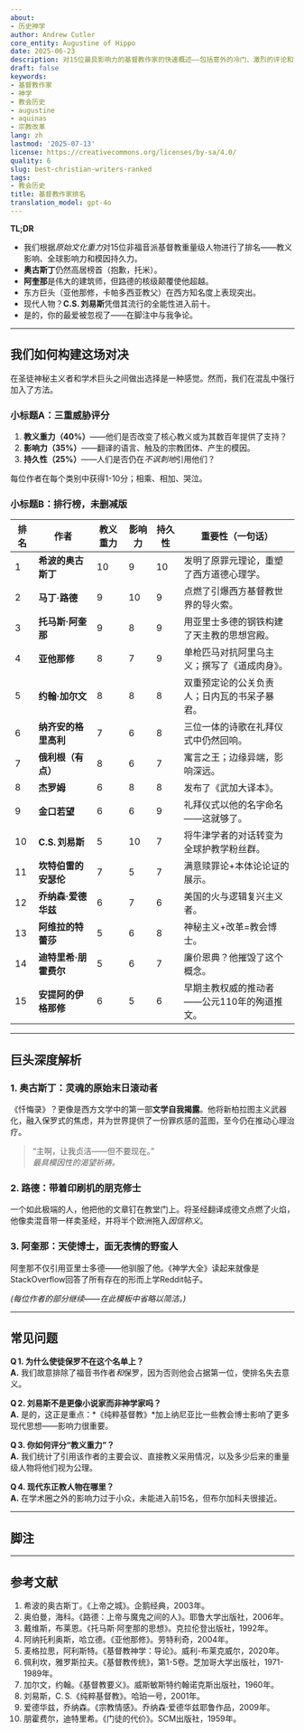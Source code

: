 ```yaml
---
about:
- 历史神学
author: Andrew Cutler
core_entity: Augustine of Hippo
date: 2025-06-23
description: 对15位最具影响力的基督教作家的快速概述——包括意外的冷门、激烈的评论和证据。
draft: false
keywords:
- 基督教作家
- 神学
- 教会历史
- augustine
- aquinas
- 宗教改革
lang: zh
lastmod: '2025-07-13'
license: https://creativecommons.org/licenses/by-sa/4.0/
quality: 6
slug: best-christian-writers-ranked
tags:
- 教会历史
title: 基督教作家排名
translation_model: gpt-4o
---
```


**TL;DR**

- 我们根据*原始文化重力*对15位非福音派基督教重量级人物进行了排名——教义影响、全球影响力和模因持久力。
- **奥古斯丁**仍然高居榜首（抱歉，托米）。
- **阿奎那**是伟大的建筑师，但路德的核级颠覆使他超越。
- 东方巨头（亚他那修，卡帕多西亚教父）在西方知名度上表现突出。
- 现代人物？**C.S. 刘易斯**凭借其流行的全能性进入前十。
- 是的，你的最爱被忽视了——在脚注中与我争论。

---

## 我们如何构建这场对决

在圣徒神秘主义者和学术巨头之间做出选择是一种感觉。然而，我们在混乱中强行加入了方法。

### 小标题A：三重威胁评分

1. **教义重力（40%）**——他们是否改变了核心教义或为其数百年提供了支持？
2. **影响力（35%）**——翻译的语言、触及的宗教团体、产生的模因。
3. **持久性（25%）**——人们是否仍在*不讽刺地*引用他们？

每位作者在每个类别中获得1-10分；相乘、相加、哭泣。

### 小标题B：排行榜，未删减版

| 排名 | 作者 | 教义重力 | 影响力 | 持久性 | 重要性（一句话） |
|------|--------|-------------------|-------|-----------|----------------------------|
| 1 | **希波的奥古斯丁** | 10 | 9 | 10 | 发明了原罪元理论，重塑了西方道德心理学。 |
| 2 | **马丁·路德** | 9 | 10 | 9 | 点燃了引爆西方基督教世界的导火索。 |
| 3 | **托马斯·阿奎那** | 9 | 8 | 9 | 用亚里士多德的钢铁构建了天主教的思想宫殿。 |
| 4 | **亚他那修** | 8 | 7 | 9 | 单枪匹马对抗阿里乌主义；撰写了《道成肉身》。 |
| 5 | **约翰·加尔文** | 8 | 8 | 8 | 双重预定论的公关负责人；日内瓦的书呆子暴君。 |
| 6 | **纳齐安的格里高利** | 7 | 6 | 8 | 三位一体的诗歌在礼拜仪式中仍然回响。 |
| 7 | **俄利根（有点）** | 8 | 6 | 7 | 寓言之王；边缘异端，影响深远。 |
| 8 | **杰罗姆** | 6 | 8 | 8 | 发布了《武加大译本》。 |
| 9 | **金口若望** | 6 | 6 | 9 | 礼拜仪式以他的名字命名——这就够了。 |
| 10 | **C.S. 刘易斯** | 5 | 10 | 7 | 将牛津学者的对话转变为全球护教学粉丝群。 |
| 11 | **坎特伯雷的安瑟伦** | 7 | 5 | 7 | 满意赎罪论+本体论论证的展示。 |
| 12 | **乔纳森·爱德华兹** | 6 | 7 | 6 | 美国的火与逻辑复兴主义者。 |
| 13 | **阿维拉的特蕾莎** | 5 | 6 | 8 | 神秘主义+改革=教会博士。 |
| 14 | **迪特里希·朋霍费尔** | 5 | 6 | 7 | 廉价恩典？他摧毁了这个概念。 |
| 15 | **安提阿的伊格那修** | 6 | 5 | 6 | 早期主教权威的推动者——公元110年的殉道推文。 |

---

## 巨头深度解析

### 1. 奥古斯丁：灵魂的原始末日滚动者

《忏悔录》？更像是西方文学中的第一部**文学自我揭露**。他将新柏拉图主义武器化，融入保罗式的焦虑，并为世界提供了一份罪疚感的蓝图，至今仍在推动心理治疗。

> “主啊，让我贞洁——但不要现在。”  
> *最具模因性的渴望祈祷。*

### 2. 路德：带着印刷机的朋克修士

一个如此极端的人，他把他的文章钉在教堂门上。将圣经翻译成德文点燃了火焰，他像卖混音带一样卖圣经，并将半个欧洲拖入*因信称义*。

### 3. 阿奎那：天使博士，面无表情的野蛮人

阿奎那不仅引用亚里士多德——他驯服了他。《神学大全》读起来就像是StackOverflow回答了所有存在的形而上学Reddit帖子。

*(每位作者的部分继续——在此模板中省略以简洁。)*

---

## 常见问题

**Q 1. 为什么使徒保罗不在这个名单上？**  
**A.** 我们故意排除了福音书作者*和*保罗，因为否则他会占据第一位，使排名失去意义。

**Q 2. 刘易斯不是更像小说家而非神学家吗？**  
**A.** 是的，这正是重点：*《纯粹基督教》*加上纳尼亚比一些教会博士影响了更多现代思想——影响力很重要。

**Q 3. 你如何评分“教义重力”？**  
**A.** 我们统计了引用该作者的主要会议、直接教义采用情况，以及多少后来的重量级人物将他们视为公理。

**Q 4. 现代东正教人物在哪里？**  
**A.** 在学术圈之外的影响力过于小众，未能进入前15名，但布尔加科夫很接近。

---

## 脚注

[^1]: 奥古斯丁，《忏悔录》，亨利·查德威克译，牛津大学出版社，1991年。  
[^2]: 路德，《论基督徒的自由》，1520年；现代版，堡垒出版社，2003年。  
[^3]: 阿奎那，《神学大全》，Ia‑IIae，q.1‑5，Benziger Bros.，1947年。

---

## 参考文献

1. 希波的奥古斯丁。《上帝之城》。企鹅经典，2003年。
2. 奥伯曼，海科。《路德：上帝与魔鬼之间的人》。耶鲁大学出版社，2006年。
3. 戴维斯，布莱恩。《托马斯·阿奎那的思想》。克拉伦登出版社，1992年。
4. 阿纳托利奥斯，哈立德。《亚他那修》。劳特利奇，2004年。
5. 麦格拉思，阿利斯特。《基督教神学：导论》。威利-布莱克威尔，2020年。
6. 佩利坎，雅罗斯拉夫。《基督教传统》，第1-5卷。芝加哥大学出版社，1971-1989年。
7. 加尔文，约翰。《基督教要义》。威斯敏斯特约翰诺克斯出版社，1960年。
8. 刘易斯，C. S.《纯粹基督教》。哈珀一号，2001年。
9. 爱德华兹，乔纳森。《宗教情感》。乔纳森·爱德华兹耶鲁作品，2009年。
10. 朋霍费尔，迪特里希。《门徒的代价》。SCM出版社，1959年。